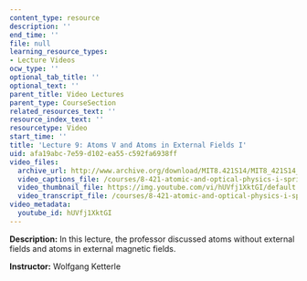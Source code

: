 ```yaml
---
content_type: resource
description: ''
end_time: ''
file: null
learning_resource_types:
- Lecture Videos
ocw_type: ''
optional_tab_title: ''
optional_text: ''
parent_title: Video Lectures
parent_type: CourseSection
related_resources_text: ''
resource_index_text: ''
resourcetype: Video
start_time: ''
title: 'Lecture 9: Atoms V and Atoms in External Fields I'
uid: afa19abc-7e59-d102-ea55-c592fa6938ff
video_files:
  archive_url: http://www.archive.org/download/MIT8.421S14/MIT8_421S14_lec09_300k.mp4
  video_captions_file: /courses/8-421-atomic-and-optical-physics-i-spring-2014/11495a1d4fa352b4b0bb7c32e2b75593_hUVfj1XktGI.vtt
  video_thumbnail_file: https://img.youtube.com/vi/hUVfj1XktGI/default.jpg
  video_transcript_file: /courses/8-421-atomic-and-optical-physics-i-spring-2014/5f63528fdc30b383792eeb1cb71c0ec4_hUVfj1XktGI.pdf
video_metadata:
  youtube_id: hUVfj1XktGI
---
```


**Description:** In this lecture, the professor discussed atoms without external fields and atoms in external magnetic fields.

**Instructor:** Wolfgang Ketterle



